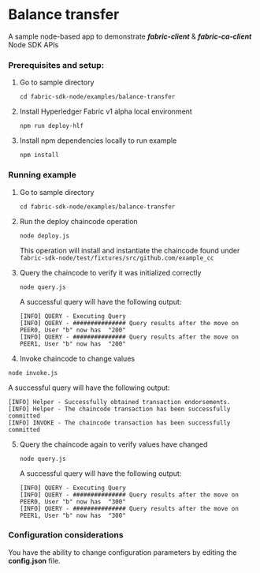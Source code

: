 # Balance transfer

A sample node-based app to demonstrate ***fabric-client*** & ***fabric-ca-client*** Node SDK APIs

### Prerequisites and setup:

1.  Go to sample directory

	`cd fabric-sdk-node/examples/balance-transfer`
2. Install Hyperledger Fabric v1 alpha local environment

	`npm run deploy-hlf`

3. Install npm dependencies locally to run example

	`npm install`

### Running example

1.  Go to sample directory

	`cd fabric-sdk-node/examples/balance-transfer`

2. Run the deploy chaincode operation

	`node deploy.js`

	This operation will install and instantiate the chaincode found under `fabric-sdk-node/test/fixtures/src/github.com/example_cc`

3. Query the chaincode to verify it was initialized correctly

	`node query.js`

	A successful query will have the following output:
	```
	[INFO] QUERY - Executing Query
	[INFO] QUERY - ############### Query results after the move on PEER0, User "b" now has  "200"
	[INFO] QUERY - ############### Query results after the move on PEER1, User "b" now has  "200"
	```

4. Invoke chaincode to change values

`node invoke.js`

A successful query will have the following output:
```
[INFO] Helper - Successfully obtained transaction endorsements.
[INFO] Helper - The chaincode transaction has been successfully committed
[INFO] INVOKE - The chaincode transaction has been successfully committed
```
5. Query the chaincode again to verify values have changed

	`node query.js`

	A successful query will have the following output:
	```
	[INFO] QUERY - Executing Query
	[INFO] QUERY - ############### Query results after the move on PEER0, User "b" now has  "300"
	[INFO] QUERY - ############### Query results after the move on PEER1, User "b" now has  "300"
	```

### Configuration considerations

You have the ability to change configuration parameters by editing the **config.json** file.
